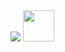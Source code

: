<img src="https://capsule-render.vercel.app/api?type=waving&color=gradient&height=300&section=header&text=Hello%20Everyone!&fontSize=90" />
<a href="https://www.instagram.com/seabass_dayer/">
  <img height="50" src="https://user-images.githubusercontent.com/46517096/166974368-9798f39f-1f46-499c-b14e-8666638.png"/>
</a>

